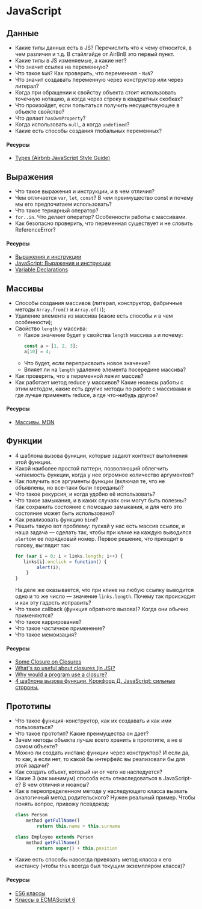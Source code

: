 # JavaScript

## Данные

* Какие типы данных есть в JS? Перечислить что к чему относится, в чем различия и т.д. В стайлгайде от AirBnB это первый пункт.
* Какие типы в JS изменяемые, а какие нет?
* Что значит ссылка на переменную?
* Что такое `NaN`? Как проверить, что переменная - `NaN`?
* Что значит создавать переменную через конструктор или через литерал?
* Когда при обращении к свойству объекта стоит использовать точечную нотацию, а когда через строку в квадратных скобках?
* Что произойдет, если попытаться получить несуществующее в объекте свойство?
* Что делает `hasOwnProperty`?
* Когда использовать `null`, а когда `undefined`?
* Какие есть способы создания глобальных переменных?

#### Ресурсы
* [Types (Airbnb JavaScript Style Guide)](https://github.com/airbnb/javascript#types)

## Выражения
* Что такое выражения и инструкции, и в чем отличия?
* Чем отличается `var`, `let`, `const`? В чем преимущество const и почему мы его предпочитаем использовать?
* Что такое тернарный оператор?
* `for..in`. Что делает оператор? Особенности работы с массивами.
* Как безопасно проверить, что переменная существует и не словить ReferenceError?

#### Ресурсы
* [Выражения и инструкции](https://ru.hexlet.io/courses/introduction_to_programming/lessons/expressions/theory_unit)
* [JavaScript: Выражения и инструкции](https://puzzleweb.ru/javascript/2_syntax3.php)
* [Variable Declarations](https://www.typescriptlang.org/docs/handbook/variable-declarations.html)

## Массивы
* Способы создания массивов (литерал, конструктор, фабричные методы `Array.from()` и `Array.of()`);
* Удаление элемента из массива (какие есть способы и в чем особенности);
* Свойство `length` у массива:
    * Какое значение будет у свойства `length` массива `a` и почему:
        ```javascript
        const a = [1, 2, 3];
        a[10] = 4;
        ```
    * Что будет, если переприсвоить новое значение?
    * Влияет ли на `length` удаление элемента посередине массива?
* Как проверить, что в переменной лежит массив?
* Как работает метод reduce у массивов? Какие нюансы работы с этим методом, какие есть другие методы по работе с массивами и где лучше применять reduce, а где что-нибудь другое?

#### Ресурсы
* [Массивы. MDN](https://developer.mozilla.org/ru/docs/Web/JavaScript/Reference/Global_Objects/Array)

## Функции
* 4 шаблона вызова функции, которые задают контекст выполнения этой функции.
* Какой наиболее простой паттерн, позволяющий облегчить читаемость функции, когда у нее огромное количество аргументов?
* Как получить все аргументы функции (включая те, что не объявлены, но все-таки были переданы)?
* Что такое рекурсия, и когда удобно её использовать?
* Что такое замыкания, и в каких случаях они могут быть полезны? Как сохранить состояние с помощью замыкания, и для чего это состояние может быть использовано?
* Как реализовать функцию `bind`?
* Решить такую вот проблему: пускай у нас есть массив ссылок, и наша задача — сделать так, чтобы при клике на каждую выводился `alert`ом ее порядковый номер. Первое решение, что приходит в голову, выглядит так:
    ```javascript
    for (var i = 0; i < links.length; i++) {
       links[i].onclick = function() {
            alert(i);
        }
    }
    ```
    На деле же оказывается, что при клике на любую ссылку выводится одно и то же число — значение `links.length`. Почему так происходит и как эту гадость исправить?
* Что такое callback (функция обратного вызова)? Когда они обычно применяются?
* Что такое каррирование?
* Что такое частичное применение?
* Что такое мемоизация?

#### Ресурсы
* [Some Closure on Closures](https://dev.to/jckuhl/some-closure-on-closures-44ga)
* [What's so useful about closures (in JS)?](https://softwareengineering.stackexchange.com/questions/203507/whats-so-useful-about-closures-in-js)
* [Why would a program use a closure?](https://softwareengineering.stackexchange.com/questions/285941/why-would-a-program-use-a-closure)
* [4 шаблона вызова функции. Крокфорд Д. JavaScript: сильные стороны.](https://orkhanalyshov.com/media/JavaScript/books/TheGoodParts.pdf#page=44&zoom=auto,-265,627)


## Прототипы
* Что такое функция-конструктор, как их создавать и как ими пользоваться?
* Что такое прототип? Какие преимущества он дает?
* Зачем методы объекта лучше всего хранить в прототипе, а не в самом объекте?
* Можно ли создать инстанс функции через конструктор? И если да, то как, а если нет, то какой бы интерфейс вы реализовали бы для этой задачи?
* Как создать объект, который ни от чего не наследуется?
* Какие 3 (как минимум) способа есть отнаследоваться в JavaScript-е? В чем отличия и нюансы?
* Как в переопределенном методе у наследующего класса вызвать аналогичный метод родительского?
    Нужен реальный пример. Чтобы понять вопрос, привожу псевдокод:
    ```javascript
    class Person
        method getFullName()
            return this.name + this.surname

    class Employee extends Person
        method getFullName()
            return super() + this.position
    ```
* Какие есть способы навсегда привязать метод класса к его инстансу (чтобы `this` всегда был текущим экземпляром класса)?

#### Ресурсы
* [ES6 классы](http://jsraccoon.ru/es6-classes)
* [Классы в ECMAScript 6](https://frontender.info/es6-classes-final/)
